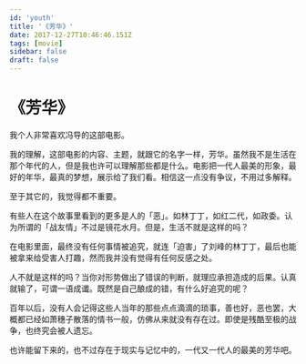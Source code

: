 ```yaml
---
id: 'youth'
title: '《芳华》'
date: 2017-12-27T10:46:46.151Z
tags: [movie]
sidebar: false
draft: false
---
```


# 《芳华》


我个人非常喜欢冯导的这部电影。

我的理解，这部电影的内容、主题，就跟它的名字一样，芳华。虽然我不是生活在那个年代的人，但是我也许可以理解那些都是什么。电影把一代人最美的形象，最好的年华，最真的梦想，展示给了我们看。相信这一点没有争议，不用过多解释。

至于其它的，我觉得都不重要。

有些人在这个故事里看到的更多是人的「恶」。如林丁丁，如红二代，如政委。认为所谓的「战友情」不过是镜花水月。但是，生活不就是这样的吗？

在电影里面，最终没有任何事情被追究，就连「迫害」了刘峰的林丁丁，最后也能被拿来给受害人打趣，然而我并没有觉得有任何反感之处。

人不就是这样的吗？当你对形势做出了错误的判断，就理应承担造成的后果。认真就输了，可谓一语成谶。既然是自己酿成的错，有什么好追究的呢？

百年以后，没有人会记得这些人当年的那些点点滴滴的琐事，善也好，恶也罢，大概都已经如萧穗子散落的情书一般，仿佛从来就没有存在过。即使是残酷至极的战争，也终究会被人遗忘。

也许能留下来的，也不过存在于现实与记忆中的，一代又一代人的最美的芳华吧。
